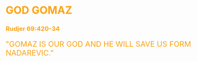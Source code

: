 <h1 style="color: #FCA311;">GOD GOMAZ</h1>
	<h3 style="color: #FCA311;">Rudjer 69:420-34</h3>
	<p style="font-size: 20px; color: #FCA311;">"GOMAZ IS OUR GOD AND HE WILL SAVE US FORM NADAREVIC."</p>
